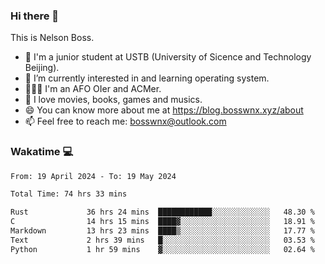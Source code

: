 ### Hi there 👋

<!--
**bosswnx/bosswnx** is a ✨ _special_ ✨ repository because its `README.md` (this file) appears on your GitHub profile.

Here are some ideas to get you started:

- 🔭 I’m currently working on ...
- 🌱 I’m currently learning ...
- 👯 I’m looking to collaborate on ...
- 🤔 I’m looking for help with ...
- 💬 Ask me about ...
- 📫 How to reach me: ...
- 😄 Pronouns: ...
- ⚡ Fun fact: ...
-->

This is Nelson Boss.

- 🏫 I'm a junior student at USTB (University of Sicence and Technology Beijing).
- 🌱 I’m currently interested in and learning operating system.
- 🧑🏻‍💻 I'm an AFO OIer and ACMer.
- 🥰 I love movies, books, games and musics.
- 😄 You can know more about me at https://blog.bosswnx.xyz/about
- 📫 Feel free to reach me: bosswnx@outlook.com

### Wakatime 💻

<!--START_SECTION:waka-->

```txt
From: 19 April 2024 - To: 19 May 2024

Total Time: 74 hrs 33 mins

Rust             36 hrs 24 mins  ████████████░░░░░░░░░░░░░   48.30 %
C                14 hrs 15 mins  ████▓░░░░░░░░░░░░░░░░░░░░   18.91 %
Markdown         13 hrs 23 mins  ████▒░░░░░░░░░░░░░░░░░░░░   17.77 %
Text             2 hrs 39 mins   █░░░░░░░░░░░░░░░░░░░░░░░░   03.53 %
Python           1 hr 59 mins    ▓░░░░░░░░░░░░░░░░░░░░░░░░   02.64 %
```

<!--END_SECTION:waka-->
